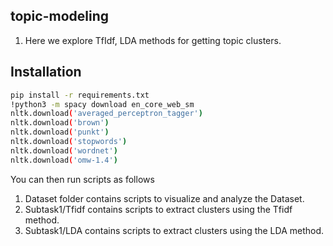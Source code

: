 ## topic-modeling

1. Here we explore TfIdf, LDA methods for getting topic clusters.

## Installation

```bash
pip install -r requirements.txt
!python3 -m spacy download en_core_web_sm
nltk.download('averaged_perceptron_tagger')
nltk.download('brown')
nltk.download('punkt')
nltk.download('stopwords')
nltk.download('wordnet')
nltk.download('omw-1.4')
```
You can then run scripts as follows
1. Dataset folder contains scripts to visualize and analyze the Dataset.
2. Subtask1/Tfidf contains scripts to extract clusters using the Tfidf method. 
3. Subtask1/LDA contains scripts to extract clusters using the LDA method. 